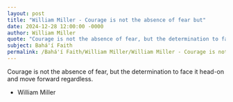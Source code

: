 ```yaml
---
layout: post
title: "William Miller - Courage is not the absence of fear but"
date: 2024-12-28 12:00:00 -0000
author: William Miller
quote: "Courage is not the absence of fear, but the determination to face it head-on and move forward regardless."
subject: Bahá'í Faith
permalink: /Bahá'í Faith/William Miller/William Miller - Courage is not the absence of fear but
---
```


Courage is not the absence of fear, but the determination to face it head-on and move forward regardless.

- William Miller
